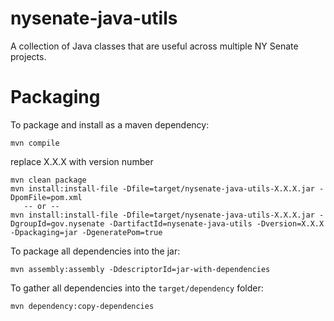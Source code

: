 nysenate-java-utils
===================

A collection of Java classes that are useful across multiple NY Senate projects.


Packaging
==============

To package and install as a maven dependency:

```
mvn compile

```

replace X.X.X with version number
```
mvn clean package
mvn install:install-file -Dfile=target/nysenate-java-utils-X.X.X.jar -DpomFile=pom.xml
   -- or --
mvn install:install-file -Dfile=target/nysenate-java-utils-X.X.X.jar -DgroupId=gov.nysenate -DartifactId=nysenate-java-utils -Dversion=X.X.X -Dpackaging=jar -DgeneratePom=true

```

To package all dependencies into the jar:

```
mvn assembly:assembly -DdescriptorId=jar-with-dependencies
```

To gather all dependencies into the ``target/dependency`` folder:

```
mvn dependency:copy-dependencies
```

